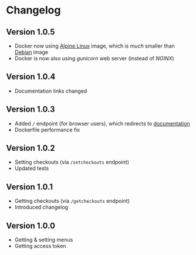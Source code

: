 # Changelog
## Version 1.0.5
* Docker now using [Alpine Linux](https://alpinelinux.org/) image, which is *much* smaller than [Debian](https://www.debian.org/) image
* Docker is now also using *gunicorn* web server (instead of *NGINX*)
## Version 1.0.4
* Documentation links changed
## Version 1.0.3
* Added `/` endpoint (for browser users), which redirects to [documentation](https://rstular.github.io/lopolis.html)
* Dockerfile performance fix
## Version 1.0.2
* Setting checkouts (via `/setcheckouts` endpoint)
* Updated tests
## Version 1.0.1
* Getting checkouts (via `/getcheckouts` endpoint)
* Introduced changelog
## Version 1.0.0
* Getting & setting menus
* Getting access token